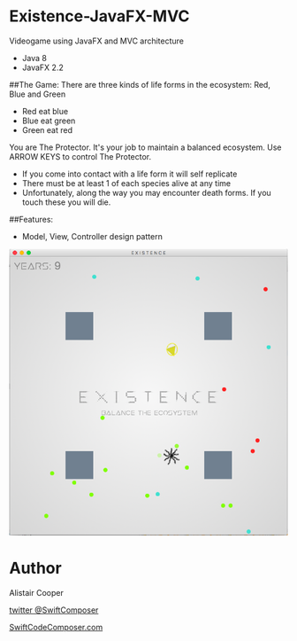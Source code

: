 # Existence-JavaFX-MVC
Videogame using JavaFX and MVC architecture

- Java 8
- JavaFX 2.2

##The Game:
There are three kinds of life forms in the ecosystem: Red, Blue and Green
+ Red eat blue 
+ Blue eat green
+ Green eat red

You are The Protector. It's your job to maintain a balanced ecosystem.
Use ARROW KEYS to control The Protector.

+ If you come into contact with a life form it will self replicate
+ There must be at least 1 of each species alive at any time
+ Unfortunately, along the way you may encounter death forms. If you touch these you will die. 
 
##Features:
+ Model, View, Controller design pattern

![Alt text](/ExistenceSS.png?raw=true "")

# Author
Alistair Cooper

[twitter @SwiftComposer](https://www.twitter.com/swiftcomposer.com)

[SwiftCodeComposer.com](https://www.swiftcodecomposer.com)
